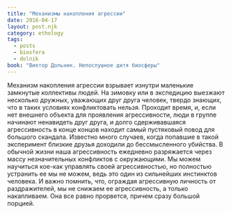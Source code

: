 ```yaml
---
title: "Механизмы накопления агрессии"
date: 2016-04-17
layout: post.njk
category: ethology
tags:
  - posts
  - biosfera
  - dolnik
book: "Виктор Дольник. Непослушное дитя биосферы"
---
```


Механизм накопления агрессии взрывает изнутри маленькие замкнутые коллективы людей. На зимовку или в экспедицию выезжают несколько дружных, уважающих друг друга человек, твердо знающих, что в таких условиях конфликтовать нельзя. Проходит время, и, если нет внешнего объекта для проявления агрессивности, люди в группе начинают ненавидеть друг друга, и долго сдерживавшаяся агрессивность в конце концов находит самый пустяковый повод для большого скандала. Известно много случаев, когда попавшие в такой эксперимент близкие друзья доходили до бессмысленного убийства. В обычной жизни наша агрессивность ежедневно разряжается через массу незначительных конфликтов с окружающими. Мы можем научиться кое-как управлять своей агрессивностью, но полностью устранить ее мы не можем, ведь это один из сильнейших инстинктов человека. И важно помнить, что, ограждая агрессивную личность от раздражителей, мы не снижаем ее агрессивность, а только накапливаем. Она все равно прорвется, причем сразу большой порцией.

